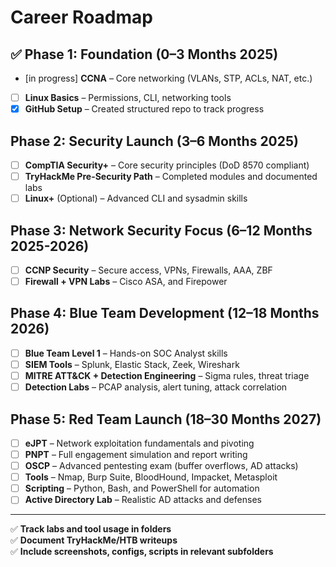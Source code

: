 # Career Roadmap 

## ✅ Phase 1: Foundation (0–3 Months 2025)
- [in progress] **CCNA** – Core networking (VLANs, STP, ACLs, NAT, etc.)
- [ ] **Linux Basics** – Permissions, CLI, networking tools
- [x] **GitHub Setup** – Created structured repo to track progress

##  Phase 2: Security Launch (3–6 Months 2025)
- [ ] **CompTIA Security+** – Core security principles (DoD 8570 compliant)
- [ ] **TryHackMe Pre-Security Path** – Completed modules and documented labs
- [ ] **Linux+** (Optional) – Advanced CLI and sysadmin skills

##  Phase 3: Network Security Focus (6–12 Months 2025-2026)
- [ ] **CCNP Security** – Secure access, VPNs, Firewalls, AAA, ZBF
- [ ] **Firewall + VPN Labs** – Cisco ASA, and Firepower

##  Phase 4: Blue Team Development (12–18 Months 2026)
- [ ] **Blue Team Level 1** – Hands-on SOC Analyst skills
- [ ] **SIEM Tools** – Splunk, Elastic Stack, Zeek, Wireshark
- [ ] **MITRE ATT&CK + Detection Engineering** – Sigma rules, threat triage
- [ ] **Detection Labs** – PCAP analysis, alert tuning, attack correlation

## Phase 5: Red Team Launch (18–30 Months 2027)
- [ ] **eJPT** – Network exploitation fundamentals and pivoting
- [ ] **PNPT** – Full engagement simulation and report writing
- [ ] **OSCP** – Advanced pentesting exam (buffer overflows, AD attacks)
- [ ] **Tools** – Nmap, Burp Suite, BloodHound, Impacket, Metasploit
- [ ] **Scripting** – Python, Bash, and PowerShell for automation
- [ ] **Active Directory Lab** – Realistic AD attacks and defenses

---

✅ **Track labs and tool usage in folders**  
✅ **Document TryHackMe/HTB writeups**  
✅ **Include screenshots, configs, scripts in relevant subfolders**
